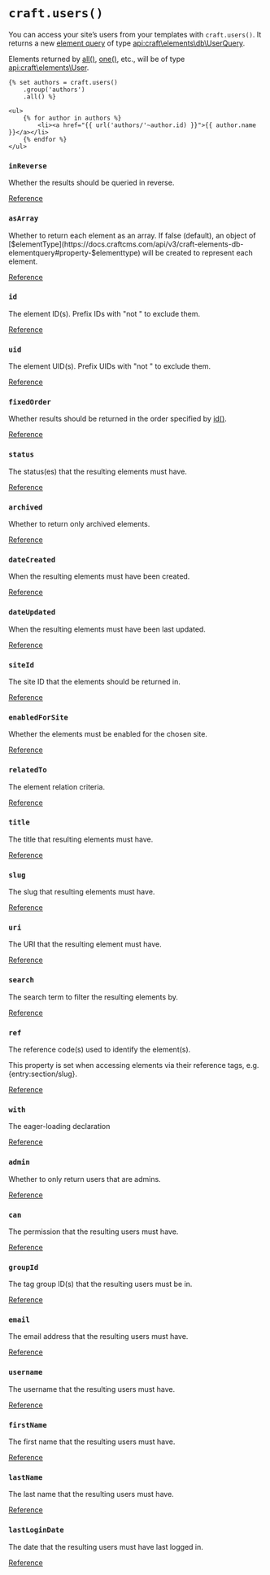 # `craft.users()`

You can access your site’s users from your templates with `craft.users()`. It returns a new [element query](../../element-queries.md) of type <api:craft\elements\db\UserQuery>.

Elements returned by [all()](api:craft\elements\db\ElementQuery::all()), [one()](api:craft\elements\db\ElementQuery::one()), etc., will be of type <api:craft\elements\User>.

```twig
{% set authors = craft.users()
    .group('authors')
    .all() %}

<ul>
    {% for author in authors %}
        <li><a href="{{ url('authors/'~author.id) }}">{{ author.name }}</a></li>
    {% endfor %}
</ul>
```

<!-- BEGIN PARAMS -->

### `inReverse`

Whether the results should be queried in reverse.


[Reference](api:craft\elements\db\ElementQuery::$inReverse)

### `asArray`

Whether to return each element as an array. If false (default), an object
of [$elementType](https://docs.craftcms.com/api/v3/craft-elements-db-elementquery#property-$elementtype) will be created to represent each element.


[Reference](api:craft\elements\db\ElementQuery::$asArray)

### `id`

The element ID(s). Prefix IDs with "not " to exclude them.


[Reference](api:craft\elements\db\ElementQuery::$id)

### `uid`

The element UID(s). Prefix UIDs with "not " to exclude them.


[Reference](api:craft\elements\db\ElementQuery::$uid)

### `fixedOrder`

Whether results should be returned in the order specified by [id()](https://docs.craftcms.com/api/v3/craft-elements-db-elementquery#method-id).


[Reference](api:craft\elements\db\ElementQuery::$fixedOrder)

### `status`

The status(es) that the resulting elements must have.


[Reference](api:craft\elements\db\ElementQuery::$status)

### `archived`

Whether to return only archived elements.


[Reference](api:craft\elements\db\ElementQuery::$archived)

### `dateCreated`

When the resulting elements must have been created.


[Reference](api:craft\elements\db\ElementQuery::$dateCreated)

### `dateUpdated`

When the resulting elements must have been last updated.


[Reference](api:craft\elements\db\ElementQuery::$dateUpdated)

### `siteId`

The site ID that the elements should be returned in.


[Reference](api:craft\elements\db\ElementQuery::$siteId)

### `enabledForSite`

Whether the elements must be enabled for the chosen site.


[Reference](api:craft\elements\db\ElementQuery::$enabledForSite)

### `relatedTo`

The element relation criteria.


[Reference](api:craft\elements\db\ElementQuery::$relatedTo)

### `title`

The title that resulting elements must have.


[Reference](api:craft\elements\db\ElementQuery::$title)

### `slug`

The slug that resulting elements must have.


[Reference](api:craft\elements\db\ElementQuery::$slug)

### `uri`

The URI that the resulting element must have.


[Reference](api:craft\elements\db\ElementQuery::$uri)

### `search`

The search term to filter the resulting elements by.


[Reference](api:craft\elements\db\ElementQuery::$search)

### `ref`

The reference code(s) used to identify the element(s).

This property is set when accessing elements via their reference tags, e.g. {entry:section/slug}.


[Reference](api:craft\elements\db\ElementQuery::$ref)

### `with`

The eager-loading declaration


[Reference](api:craft\elements\db\ElementQuery::$with)

### `admin`

Whether to only return users that are admins.


[Reference](api:craft\elements\db\UserQuery::$admin)

### `can`

The permission that the resulting users must have.


[Reference](api:craft\elements\db\UserQuery::$can)

### `groupId`

The tag group ID(s) that the resulting users must be in.


[Reference](api:craft\elements\db\UserQuery::$groupId)

### `email`

The email address that the resulting users must have.


[Reference](api:craft\elements\db\UserQuery::$email)

### `username`

The username that the resulting users must have.


[Reference](api:craft\elements\db\UserQuery::$username)

### `firstName`

The first name that the resulting users must have.


[Reference](api:craft\elements\db\UserQuery::$firstName)

### `lastName`

The last name that the resulting users must have.


[Reference](api:craft\elements\db\UserQuery::$lastName)

### `lastLoginDate`

The date that the resulting users must have last logged in.


[Reference](api:craft\elements\db\UserQuery::$lastLoginDate)


<!-- END PARAMS -->
